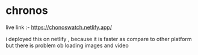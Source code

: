# chronos

live link :- https://chonoswatch.netlify.app/

i deployed this on netlify , because it is faster as compare to other platform but there is problem ob loading images and video
